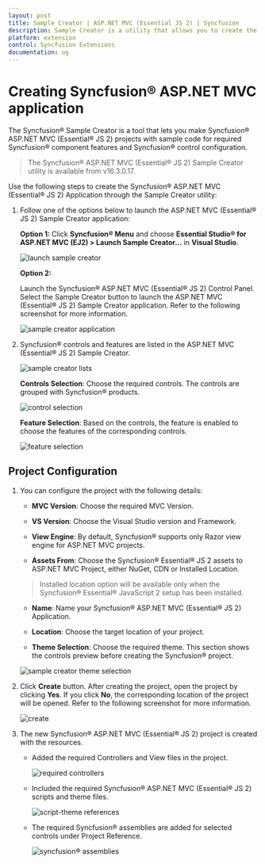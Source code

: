 ```yaml
---
layout: post
title: Sample Creator | ASP.NET MVC (Essential JS 2) | Syncfusion
description: Sample Creator is a utility that allows you to create the Syncfusion ASP.NET MVC (Essential JS 2) Projects with required Syncfusion controls
platform: extension
control: Syncfusion Extensions
documentation: ug
---
```


# Creating Syncfusion® ASP.NET MVC application

The Syncfusion® Sample Creator is a tool that lets you make Syncfusion® ASP.NET MVC (Essential® JS 2) projects with sample code for required Syncfusion® component features and Syncfusion® control configuration.

> The Syncfusion® ASP.NET MVC (Essential® JS 2) Sample Creator utility is available from v16.3.0.17.

Use the following steps to create the Syncfusion® ASP.NET MVC (Essential® JS 2) Application through the Sample Creator utility:

1. Follow one of the options below to launch the ASP.NET MVC (Essential® JS 2) Sample Creator application:

    **Option 1:** Click **Syncfusion® Menu** and choose **Essential Studio® for ASP.NET MVC (EJ2) > Launch Sample Creator…** in **Visual Studio**.

    ![launch sample creator](images/launch-sample-creator.png)

    **Option 2:**

    Launch the Syncfusion® ASP.NET MVC (Essential® JS 2) Control Panel. Select the Sample Creator button to launch the ASP.NET MVC (Essential® JS 2) Sample Creator application. Refer to the following screenshot for more information.

    ![sample creator application](images/sample-creator-application.png)

2. Syncfusion® controls and features are listed in the ASP.NET MVC (Essential® JS 2) Sample Creator.

    ![sample creator lists](images/sample-creator-list.png)

    **Controls Selection**: Choose the required controls. The controls are grouped with Syncfusion® products.

    ![control selection](images/control-selection.png)

    **Feature Selection**: Based on the controls, the feature is enabled to choose the features of the corresponding controls.

    ![feature selection](images/feature-list.png)

## Project Configuration

1. You can configure the project with the following details:

    * **MVC Version**: Choose the required MVC Version.

    * **VS Version**: Choose the Visual Studio version and Framework.

    * **View Engine**: By default, Syncfusion® supports only Razor view engine for ASP.NET MVC projects.

    * **Assets From**: Choose the Syncfusion® Essential® JS 2 assets to ASP.NET MVC Project, either NuGet, CDN or Installed Location.

    > Installed location option will be available only when the Syncfusion® Essential® JavaScript 2 setup has been installed.

    * **Name**: Name your Syncfusion® ASP.NET MVC (Essential® JS 2) Application.

    * **Location**: Choose the target location of your project.

    * **Theme Selection**: Choose the required theme. This section shows the controls preview before creating the Syncfusion® project.

    ![sample creator theme selection](images/aspnet-mvc-samplecreator.png)

2. Click **Create** button. After creating the project, open the project by clicking **Yes**. If you click **No**, the corresponding location of the project will be opened. Refer to the following screenshot for more information.

    ![create](images/sample-creator-create.png)

3. The new Syncfusion® ASP.NET MVC (Essential® JS 2) project is created with the resources.

    * Added the required Controllers and View files in the project.

        ![required controllers](images/required-controllers.png)

    * Included the required Syncfusion® ASP.NET MVC (Essential® JS 2) scripts and theme files.

        ![script-theme references](images/scripts-theme.png)

    * The required Syncfusion® assemblies are added for selected controls under Project Reference.

        ![syncfusion® assemblies](images/syncfusion-assemblies.png)
